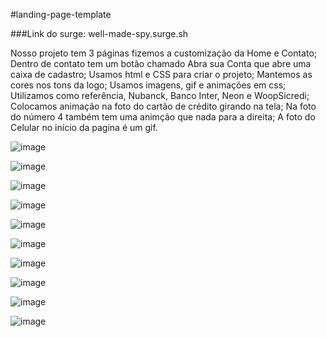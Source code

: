 
#landing-page-template

###Link do surge:
 well-made-spy.surge.sh

Nosso projeto tem 3 páginas fizemos a customização da Home e Contato;
Dentro de contato tem um botão chamado Abra sua Conta que abre uma caixa de cadastro;
Usamos html e CSS para criar o projeto;
Mantemos as cores nos tons da logo;
Usamos imagens, gif e animações em css;
Utilizamos como referência, Nubanck, Banco Inter, Neon e WoopSicredi;
Colocamos animação na foto do cartão de crédito girando na tela;
Na foto do número 4 também tem uma animção que nada para a direita;
A foto do Celular no início da pagina é um gif.



![image](https://user-images.githubusercontent.com/92445126/148828896-0b52e4fa-ace5-4dce-a860-8c4015dd2d50.png)

![image](https://user-images.githubusercontent.com/92445126/148828952-a400581a-ea25-4950-8185-7814ab4fc40a.png)

![image](https://user-images.githubusercontent.com/92445126/148828977-99092f02-99e5-416f-b056-c00d028d4e22.png)

![image](https://user-images.githubusercontent.com/92445126/148829001-3185ae16-aa59-4667-866b-d108e52f268c.png)

![image](https://user-images.githubusercontent.com/92445126/148829046-23d7b6bb-79ab-4923-b12e-d3636b45d969.png)

![image](https://user-images.githubusercontent.com/92445126/148829065-f28c81dd-5777-4eb9-b564-cb615b08b819.png)

![image](https://user-images.githubusercontent.com/92445126/148829126-fcb08616-9176-4a40-bebc-c13ce47bd19f.png)

![image](https://user-images.githubusercontent.com/92445126/148829163-5f546a61-d2af-4121-ad63-a3ce9886aa2d.png)

![image](https://user-images.githubusercontent.com/92445126/148829204-b5741e7e-1e9c-41fe-b7e6-8f46247a1658.png)

![image](https://user-images.githubusercontent.com/92445126/148829229-26a60740-63ab-45c6-9dca-4bfa0b23a20b.png)



